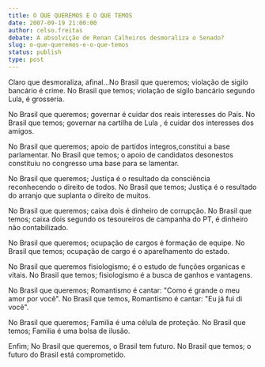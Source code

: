 ```yaml
---
title: O QUE QUEREMOS E O QUE TEMOS 
date: 2007-09-19 21:00:00
author: celso.freitas
debate: A absolvição de Renan Calheiros desmoraliza o Senado?
slug: o-que-queremos-e-o-que-temos
status: publish 
type: post
---
```


Claro que desmoraliza, afinal...No Brasil que queremos; violação de sigilo bancário é crime. No Brasil que temos; violação de sigilo bancário segundo Lula, é grosseria.  

No Brasil que queremos; governar é cuidar dos reais interesses do País. No Brasil que temos; governar na cartilha de Lula , é cuidar dos interesses dos amigos.  

No Brasil que queremos; apoio de partidos integros,constitui a base parlamentar. No Brasil que temos; o apoio de candidatos desonestos constituiu no congresso uma base para se lamentar.  

No Brasil que queremos; Justiça é o resultado da consciência reconhecendo o direito de todos. No Brasil que temos; Justiça é o resultado do arranjo que suplanta o direito de muitos.  

No Brasil que queremos; caixa dois é dinheiro de corrupção. No Brasil que temos; caixa dois segundo os tesoureiros de campanha do PT, é dinheiro não contabilizado.  

No Brasil que queremos; ocupação de cargos é formação de equipe. No Brasil que temos; ocupação de cargo é o aparelhamento do estado.  

No Brasil que queremos fisiologismo; é o estudo de funções organicas e vitais. No Brasil que temos; fisiologismo é a busca de ganhos e vantagens.  

No Brasil que queremos; Romantismo é cantar: "Como é grande o meu amor por você". No Brasil que temos, Romantismo é cantar: "Eu já fui di você".  

No Brasil que queremos; Familia é uma célula de proteção. No Brasil que temos; Familia é uma bolsa de ilusão.  

Enfim; No Brasil que queremos, o Brasil tem futuro. No Brasil que temos; o futuro do Brasil está comprometido.
